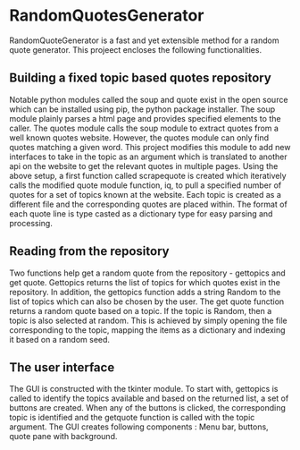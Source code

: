 # RandomQuotesGenerator
RandomQuoteGenerator is a fast and yet extensible method for a random quote generator. This projeect encloses the following functionalities.
## Building a fixed topic based quotes repository
Notable python modules called the soup and quote exist in the open source which can be installed using pip, the python package installer. The soup module plainly parses a html page and provides specified elements to the caller. 
The quotes module calls the soup module to extract quotes from a well known quotes website. However, the quotes module can only find quotes matching a given word. 
This project modifies this module to add new interfaces to take in the topic as an argument which is translated to another api on the website to get the relevant quotes in multiple pages.
Using the above setup, a first function called scrapequote is created which iteratively calls the modified quote module function, iq, to pull a specified number of quotes for a set of topics known at the website. 
Each topic is created as a different file and the corresponding quotes are placed within. The format of each quote line is type casted as a dictionary type for easy parsing and processing.
## Reading from the repository
Two functions help get a random quote from the repository - gettopics and get quote. 
Gettopics returns the list of topics for which quotes exist in the repository. 
In addition, the gettopics function adds a string Random to the list of topics which can also be chosen by the user. 
The get quote function returns a random quote based on a topic. If the topic is Random, then a topic is also selected at random. This is achieved by simply opening the file corresponding to the topic, mapping the items as a dictionary and indexing it based on a random seed. 
## The user interface
The GUI is constructed with the tkinter module. To start with, gettopics is called to identify the topics available and based on the returned list, a set of buttons are created. When any of the buttons is clicked, the corresponding topic is identified and the getquote function is called with the topic argument. 
The GUI creates following components :
Menu bar, buttons, quote pane with background.

